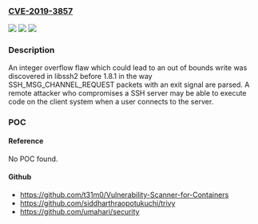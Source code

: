### [CVE-2019-3857](https://cve.mitre.org/cgi-bin/cvename.cgi?name=CVE-2019-3857)
![](https://img.shields.io/static/v1?label=Product&message=libssh2&color=blue)
![](https://img.shields.io/static/v1?label=Version&message=n%2Fa&color=blue)
![](https://img.shields.io/static/v1?label=Vulnerability&message=CWE-787&color=brighgreen)

### Description

An integer overflow flaw which could lead to an out of bounds write was discovered in libssh2 before 1.8.1 in the way SSH_MSG_CHANNEL_REQUEST packets with an exit signal are parsed. A remote attacker who compromises a SSH server may be able to execute code on the client system when a user connects to the server.

### POC

#### Reference
No POC found.

#### Github
- https://github.com/t31m0/Vulnerability-Scanner-for-Containers
- https://github.com/siddharthraopotukuchi/trivy
- https://github.com/umahari/security

